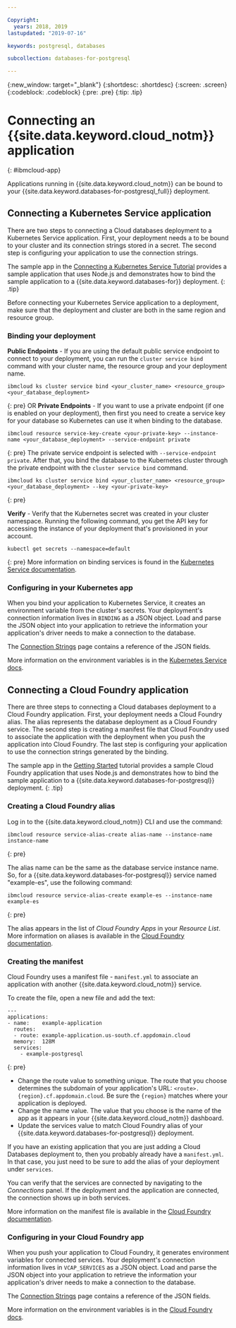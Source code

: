 ```yaml
---

Copyright:
  years: 2018, 2019
lastupdated: "2019-07-16"

keywords: postgresql, databases

subcollection: databases-for-postgresql

---
```


{:new_window: target="_blank"}
{:shortdesc: .shortdesc}
{:screen: .screen}
{:codeblock: .codeblock}
{:pre: .pre}
{:tip: .tip}

# Connecting an {{site.data.keyword.cloud_notm}} application
{: #ibmcloud-app}

Applications running in {{site.data.keyword.cloud_notm}} can be bound to your {{site.data.keyword.databases-for-postgresql_full}} deployment. 

## Connecting a Kubernetes Service application

There are two steps to connecting a Cloud databases deployment to a Kubernetes Service application. First, your deployment needs a to be bound to your cluster and its connection strings stored in a secret. The second step is configuring your application to use the connection strings.

The sample app in the [Connecting a Kubernetes Service Tutorial](/docs/databases-for-postgresql?topic=cloud-databases-tutorial-k8s-app) provides a sample application that uses Node.js and demonstrates how to bind the sample application to a {{site.data.keyword.databases-for}} deployment.
{: .tip}

Before connecting your Kubernetes Service application to a deployment, make sure that the deployment and cluster are both in the same region and resource group.

### Binding your deployment

**Public Endpoints** -  If you are using the default public service endpoint to connect to your deployment, you can run the `cluster service bind` command with your cluster name, the resource group and your deployment name.
```shell
ibmcloud ks cluster service bind <your_cluster_name> <resource_group> <your_database_deployment>
```
{: pre}
OR
**Private Endpoints** - If you want to use a private endpoint (if one is enabled on your deployment), then first you need to create a service key for your database so Kubernetes can use it when binding to the database. 
```
ibmcloud resource service-key-create <your-private-key> --instance-name <your_database_deployment> --service-endpoint private  
```
{: pre}
The private service endpoint is selected with `--service-endpoint private`. After that, you bind the database to the Kubernetes cluster through the private endpoint with the `cluster service bind` command.
```
ibmcloud ks cluster service bind <your_cluster_name> <resource_group> <your_database_deployment> --key <your-private-key>
```
{: pre}

**Verify** - Verify that the Kubernetes secret was created in your cluster namespace. Running the following command, you get the API key for accessing the instance of your deployment that's provisioned in your account.
```shell
kubectl get secrets --namespace=default
```
{: pre}
More information on binding services is found in the [Kubernetes Service documentation](/docs/containers?topic=containers-service-binding#bind-services).

### Configuring in your Kubernetes app 

When you bind your application to Kubernetes Service, it creates an environment variable from the cluster's secrets. Your deployment's connection information lives in `BINDING` as a JSON object. Load and parse the JSON object into your application to retrieve the information your application's driver needs to make a connection to the database. 

The [Connection Strings](/docs/databases-for-postgresql?topic=databases-for-postgresql-connection-strings#connection-string-breakdown) page contains a reference of the JSON fields.

More information on the environment variables is in the [Kubernetes Service docs](https://cloud.ibm.com/docs/containers?topic=containers-service-binding#reference_secret).

## Connecting a Cloud Foundry application

There are three steps to connecting a Cloud databases deployment to a Cloud Foundry application. First, your deployment needs a Cloud Foundry alias. The alias represents the database deployment as a Cloud Foundry service. The second step is creating a manifest file that Cloud Foundry used to associate the application with the deployment when you push the application into Cloud Foundry. The last step is configuring your application to use the connection strings generated by the binding.

The sample app in the [Getting Started](/docs/databases-for-postgresql?topic=databases-for-postgresql-getting-started) tutorial provides a sample Cloud Foundry application that uses Node.js and demonstrates how to bind the sample application to a {{site.data.keyword.databases-for-postgresql}} deployment.
{: .tip}

### Creating a Cloud Foundry alias

Log in to the {{site.data.keyword.cloud_notm}} CLI and use the command:
```
ibmcloud resource service-alias-create alias-name --instance-name instance-name
```
{: pre}

The alias name can be the same as the database service instance name. So, for a {{site.data.keyword.databases-for-postgresql}} service named "example-es", use the following command:
```
ibmcloud resource service-alias-create example-es --instance-name example-es
```
{: pre}

The alias appears in the list of _Cloud Foundry Apps_ in your _Resource List_. More information on aliases is available in the [Cloud Foundry documentation](/docs/cloud-foundry-public?topic=cloud-foundry-public-connect_app).

### Creating the manifest 

Cloud Foundry uses a manifest file - `manifest.yml` to associate an application with another {{site.data.keyword.cloud_notm}} service.

To create the file, open a new file and add the text:
  ```
  ---
  applications:
  - name:    example-application
    routes:
    - route: example-application.us-south.cf.appdomain.cloud
    memory:  128M
    services:
      - example-postgresql
  ```
  {: pre}

- Change the route value to something unique. The route that you choose determines the subdomain of your application's URL: `<route>.{region}.cf.appdomain.cloud`. Be sure the `{region}` matches where your application is deployed.
- Change the name value. The value that you choose is the name of the app as it appears in your {{site.data.keyword.cloud_notm}} dashboard.
- Update the services value to match  Cloud Foundry alias of your {{site.data.keyword.databases-for-postgresql}} deployment.

If you have an existing application that you are just adding a Cloud Databases deployment to, then you probably already have a `manifest.yml`. In that case, you just need to be sure to add the alias of your deployment under `services`.

You can verify that the services are connected by navigating to the _Connections_ panel. If the deployment and the application are connected, the connection shows up in both services.

More information on the manifest file is available in the [Cloud Foundry documentation](/docs/cloud-foundry-public?topic=cloud-foundry-public-deployingapps#appmanifest).

### Configuring in your Cloud Foundry app

When you push your application to Cloud Foundry, it generates environment variables for connected services. Your deployment's connection information lives in `VCAP_SERVICES` as a JSON object. Load and parse the JSON object into your application to retrieve the information your application's driver needs to make a connection to the database. 

The [Connection Strings](/docs/databases-for-postgresql?topic=databases-for-postgresql-connection-strings#connection-string-breakdown) page contains a reference of the JSON fields.

More information on the environment variables is in the [Cloud Foundry docs](/docs/cloud-foundry-public?topic=cloud-foundry-public-deployingapps#app_env).
